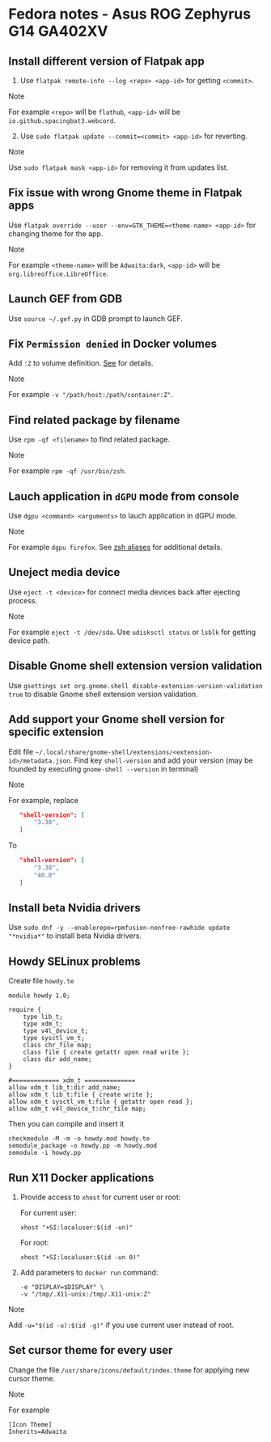 # Fedora notes - Asus ROG Zephyrus G14 GA402XV

## Install different version of Flatpak app

1. Use `flatpak remote-info --log <repo> <app-id>` for getting `<commit>`.

> [!NOTE]
> For example `<repo>` will be `flathub`, `<app-id>` will be `io.github.spacingbat3.webcord`.

2. Use `sudo flatpak update --commit=<commit> <app-id>` for reverting.

> [!NOTE]
> Use `sudo flatpak mask <app-id>` for removing it from updates list.

## Fix issue with wrong Gnome theme in Flatpak apps

Use `flatpak override --user --env=GTK_THEME=<theme-name> <app-id>` for changing theme for the app.

> [!NOTE]
> For example `<theme-name>` will be `Adwaita:dark`, `<app-id>` will be `org.libreoffice.LibreOffice`.

## Launch GEF from GDB

Use `source ~/.gef.py` in GDB prompt to launch GEF.

## Fix `Permission denied` in Docker volumes

Add `:Z` to volume definition. [See](https://stackoverflow.com/a/31334443) for details.

> [!NOTE]
> For example `-v "/path/host:/path/container:Z"`.

## Find related package by filename

Use `rpm -qf <filename>` to find related package.

> [!NOTE]
> For example `rpm -qf /usr/bin/zsh`.

## Lauch application in `dGPU` mode from console

Use `dgpu <command> <arguments>` to lauch application in dGPU mode.

> [!NOTE]
> For example `dgpu firefox`.
> See [zsh aliases](./configs/zsh/.zsh_aliases) for additional details.

## Uneject media device

Use `eject -t <device>` for connect media devices back after ejecting process.

> [!NOTE]
> For example `eject -t /dev/sda`.
> Use `udisksctl status` or `lsblk` for getting device path.

## Disable Gnome shell extension version validation

Use `gsettings set org.gnome.shell disable-extension-version-validation true` to disable Gnome shell extension version validation.

## Add support your Gnome shell version for specific extension

Edit file `~/.local/share/gnome-shell/extensions/<extension-id>/metadata.json`. Find key `shell-version` and add your version (may be founded by executing `gnome-shell --version` in terminal)

> [!NOTE]
> For example, replace
>
> ```json
>    "shell-version": [
>        "3.38",
>    ]
> ```
>
> To
>
> ```json
>    "shell-version": [
>        "3.38",
>        "40.0"
>    ]
> ```

## Install beta Nvidia drivers

Use `sudo dnf -y --enablerepo=rpmfusion-nonfree-rawhide update "*nvidia*"` to install beta Nvidia drivers.

## Howdy SELinux problems

Create file `howdy.te`

```text
module howdy 1.0;

require {
    type lib_t;
    type xdm_t;
    type v4l_device_t;
    type sysctl_vm_t;
    class chr_file map;
    class file { create getattr open read write };
    class dir add_name;
}

#============= xdm_t ==============
allow xdm_t lib_t:dir add_name;
allow xdm_t lib_t:file { create write };
allow xdm_t sysctl_vm_t:file { getattr open read };
allow xdm_t v4l_device_t:chr_file map;
```

Then you can compile and insert it

```shell
checkmodule -M -m -o howdy.mod howdy.te
semodule_package -o howdy.pp -m howdy.mod
semodule -i howdy.pp
```

## Run X11 Docker applications

1. Provide access to `xhost` for current user or root:

    For current user:

    ```shell
    xhost "+SI:localuser:$(id -un)"
    ```

    For root:

    ```shell
    xhost "+SI:localuser:$(id -un 0)"
    ```

2. Add parameters to `docker run` command:

    ```shell
    -e "DISPLAY=$DISPLAY" \
    -v "/tmp/.X11-unix:/tmp/.X11-unix:Z"
    ```

> [!NOTE]
> Add `-u="$(id -u):$(id -g)"` if you use current user instead of root.

## Set cursor theme for every user

Change the file `/usr/share/icons/default/index.theme` for applying new cursor theme.

> [!NOTE]
> For example
>
> ```text
> [Icon Theme]
> Inherits=Adwaita
> ```
